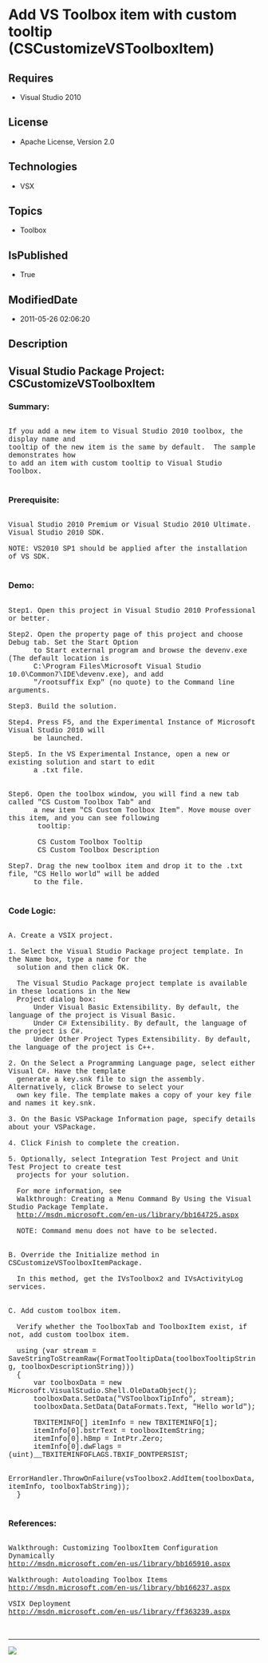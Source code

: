 # Add VS Toolbox item with custom tooltip (CSCustomizeVSToolboxItem)
## Requires
* Visual Studio 2010
## License
* Apache License, Version 2.0
## Technologies
* VSX
## Topics
* Toolbox
## IsPublished
* True
## ModifiedDate
* 2011-05-26 02:06:20
## Description

<p style="font-family:Courier New"></p>
<h2>Visual Studio Package Project: CSCustomizeVSToolboxItem</h2>
<p style="font-family:Courier New"></p>
<h3>Summary:</h3>
<p style="font-family:Courier New"><br>
If you add a new item to Visual Studio 2010 toolbox, the display name and <br>
tooltip of the new item is the same by default. &nbsp;The sample demonstrates how
<br>
to add an item with custom tooltip to Visual Studio Toolbox.<br>
<br>
</p>
<h3>Prerequisite:</h3>
<p style="font-family:Courier New"><br>
Visual Studio 2010 Premium or Visual Studio 2010 Ultimate. Visual Studio 2010 SDK.<br>
<br>
NOTE: VS2010 SP1 should be applied after the installation of VS SDK.<br>
<br>
</p>
<h3>Demo:</h3>
<p style="font-family:Courier New"><br>
Step1. Open this project in Visual Studio 2010 Professional or better. <br>
<br>
Step2. Open the property page of this project and choose Debug tab. Set the Start Option<br>
&nbsp; &nbsp; &nbsp; to Start external program and browse the devenv.exe (The default location is
<br>
&nbsp; &nbsp; &nbsp; C:\Program Files\Microsoft Visual Studio 10.0\Common7\IDE\devenv.exe), and add<br>
&nbsp; &nbsp; &nbsp; &quot;/rootsuffix Exp&quot; (no quote) to the Command line arguments.<br>
&nbsp; &nbsp; &nbsp; &nbsp;<br>
Step3. Build the solution. <br>
<br>
Step4. Press F5, and the Experimental Instance of Microsoft Visual Studio 2010 will
<br>
&nbsp; &nbsp; &nbsp; be launched.<br>
<br>
Step5. In the VS Experimental Instance, open a new or existing solution and start to edit
<br>
&nbsp; &nbsp; &nbsp; a .txt file. <br>
<br>
&nbsp;&nbsp;&nbsp;&nbsp; &nbsp; &nbsp; <br>
Step6. Open the toolbox window, you will find a new tab called &quot;CS Custom Toolbox Tab&quot; and<br>
&nbsp; &nbsp; &nbsp; a new item &quot;CS Custom Toolbox Item&quot;. Move mouse over this item, and you can see following
<br>
&nbsp;&nbsp;&nbsp;&nbsp; &nbsp; tooltip:<br>
&nbsp;&nbsp;&nbsp;&nbsp; &nbsp; <br>
&nbsp;&nbsp;&nbsp;&nbsp; &nbsp; CS Custom Toolbox Tooltip<br>
&nbsp;&nbsp;&nbsp;&nbsp; &nbsp; CS Custom Toolbox Description <br>
<br>
Step7. Drag the new toolbox item and drop it to the .txt file, &quot;CS Hello world&quot; will be added
<br>
&nbsp; &nbsp; &nbsp; to the file. &nbsp;&nbsp;&nbsp;&nbsp;<br>
<br>
</p>
<h3>Code Logic:</h3>
<p style="font-family:Courier New"><br>
A. Create a VSIX project.<br>
<br>
1. Select the Visual Studio Package project template. In the Name box, type a name for the
<br>
&nbsp; solution and then click OK.<br>
<br>
&nbsp; The Visual Studio Package project template is available in these locations in the New
<br>
&nbsp; Project dialog box:<br>
&nbsp; &nbsp; &nbsp; Under Visual Basic Extensibility. By default, the language of the project is Visual Basic.<br>
&nbsp; &nbsp; &nbsp; Under C# Extensibility. By default, the language of the project is C#.<br>
&nbsp; &nbsp; &nbsp; Under Other Project Types Extensibility. By default, the language of the project is C&#43;&#43;.<br>
<br>
2. On the Select a Programming Language page, select either Visual C#. Have the template
<br>
&nbsp; generate a key.snk file to sign the assembly. Alternatively, click Browse to select your<br>
&nbsp; own key file. The template makes a copy of your key file and names it key.snk.
<br>
<br>
3. On the Basic VSPackage Information page, specify details about your VSPackage.
<br>
<br>
4. Click Finish to complete the creation. <br>
<br>
5. Optionally, select Integration Test Project and Unit Test Project to create test<br>
&nbsp; projects for your solution.<br>
<br>
&nbsp; For more information, see <br>
&nbsp; Walkthrough: Creating a Menu Command By Using the Visual Studio Package Template.<br>
&nbsp; <a target="_blank" href="http://msdn.microsoft.com/en-us/library/bb164725.aspx">
http://msdn.microsoft.com/en-us/library/bb164725.aspx</a><br>
<br>
&nbsp; NOTE: Command menu does not have to be selected.<br>
<br>
<br>
B. Override the Initialize method in CSCustomizeVSToolboxItemPackage.<br>
<br>
&nbsp; In this method, get the IVsToolbox2 and IVsActivityLog services.<br>
<br>
<br>
C. Add custom toolbox item. <br>
&nbsp; <br>
&nbsp; Verify whether the ToolboxTab and ToolboxItem exist, if not, add custom toolbox item.<br>
<br>
&nbsp; using (var stream = SaveStringToStreamRaw(FormatTooltipData(toolboxTooltipString, toolboxDescriptionString)))<br>
&nbsp; {<br>
&nbsp; &nbsp; &nbsp; var toolboxData = new Microsoft.VisualStudio.Shell.OleDataObject();<br>
&nbsp; &nbsp; &nbsp; toolboxData.SetData(&quot;VSToolboxTipInfo&quot;, stream);<br>
&nbsp; &nbsp; &nbsp; toolboxData.SetData(DataFormats.Text, &quot;Hello world&quot;);<br>
<br>
&nbsp; &nbsp; &nbsp; TBXITEMINFO[] itemInfo = new TBXITEMINFO[1];<br>
&nbsp; &nbsp; &nbsp; itemInfo[0].bstrText = toolboxItemString;<br>
&nbsp; &nbsp; &nbsp; itemInfo[0].hBmp = IntPtr.Zero;<br>
&nbsp; &nbsp; &nbsp; itemInfo[0].dwFlags = (uint)__TBXITEMINFOFLAGS.TBXIF_DONTPERSIST;<br>
<br>
&nbsp; &nbsp; &nbsp; ErrorHandler.ThrowOnFailure(vsToolbox2.AddItem(toolboxData, itemInfo, toolboxTabString));<br>
&nbsp; }<br>
<br>
</p>
<h3>References:</h3>
<p style="font-family:Courier New"><br>
Walkthrough: Customizing ToolboxItem Configuration Dynamically<br>
<a target="_blank" href="http://msdn.microsoft.com/en-us/library/bb165910.aspx">http://msdn.microsoft.com/en-us/library/bb165910.aspx</a><br>
<br>
Walkthrough: Autoloading Toolbox Items<br>
<a target="_blank" href="http://msdn.microsoft.com/en-us/library/bb166237.aspx">http://msdn.microsoft.com/en-us/library/bb166237.aspx</a><br>
<br>
VSIX Deployment<br>
<a target="_blank" href="http://msdn.microsoft.com/en-us/library/ff363239.aspx">http://msdn.microsoft.com/en-us/library/ff363239.aspx</a><br>
<br>
<br>
</p>
<hr>
<div><a href="http://go.microsoft.com/?linkid=9759640" style="margin-top:3px"><img src="http://bit.ly/onecodelogo">
</a></div>
